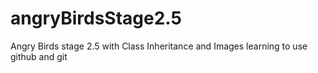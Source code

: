 # angryBirdsStage2.5
Angry Birds stage 2.5 with Class Inheritance and Images
learning to use github and git